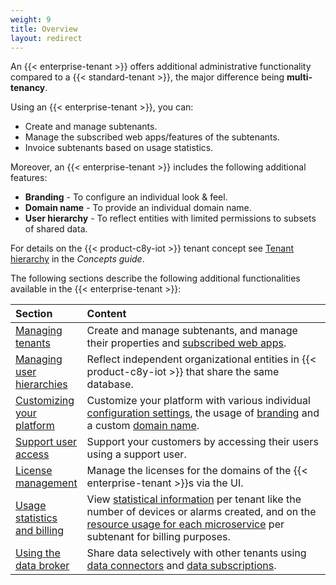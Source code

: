 ```yaml
---
weight: 9
title: Overview
layout: redirect
---
```


An {{< enterprise-tenant >}} offers additional administrative functionality compared to a {{< standard-tenant >}}, the major difference being **multi-tenancy**.

Using an {{< enterprise-tenant >}}, you can:

* Create and manage subtenants.
* Manage the subscribed web apps/features of the subtenants.
* Invoice subtenants based on usage statistics.

Moreover, an {{< enterprise-tenant >}} includes the following additional features:

* **Branding** -  To configure an individual look & feel.
* **Domain name** - To provide an individual domain name.
* **User hierarchy** - To reflect entities with limited permissions to subsets of shared data.

For details on the {{< product-c8y-iot >}} tenant concept see [Tenant hierarchy](/concepts/tenant-hierarchy) in the *Concepts guide*.

The following sections describe the following additional functionalities available in the {{< enterprise-tenant >}}:

<table>
<thead>
<colgroup>
   <col style="width: 20%;">
   <col style="width: 80%;">
</colgroup>
<tr>
<th align="left">Section</th>
<th align="left">Content</th>
</tr>
</thead>
<tbody>
<tr>
<td align="left"><a href="#managing-tenants">Managing tenants</a></td>
<td align="left">Create and manage subtenants, and manage their properties and <a href="#subscribe">subscribed web apps</a>.</td>
</tr>
<tr>
<td align="left"><a href="#user-hierarchies">Managing user hierarchies</a></td>
<td align="left">Reflect independent organizational entities in {{< product-c8y-iot >}} that share the same database.</td>
</tr>
<tr>
<td align="left"><a href="#customization">Customizing your platform</a></td>
<td align="left">Customize your platform with various individual <a href="#configuration">configuration settings</a>, the usage of <a href="#branding">branding</a> and a custom <a href="#domain-name">domain name</a>. </td>
</tr>
</tr>
<tr>
<td align="left"><a href="#support-user-access">Support user access</a></td>
<td align="left">Support your customers by accessing their users using a support user.</td>
</tr>
<tr>
<td align="left"><a href="#license-management">License management</a></td>
<td align="left">Manage the licenses for the domains of the {{< enterprise-tenant >}}s via the UI.</td>
</tr>
<tr>
<td align="left"><a href="#usage-and-billing">Usage statistics and billing</a></td>
<td align="left">View <a href="#usage-stats">statistical information</a> per tenant like the number of devices or alarms created, and on the <a href="#microservice-usage">resource usage for each microservice</a>  per subtenant for billing purposes. </td>
<tr>
<td align="left"><a href="#data-broker">Using the data broker</a></td>
<td align="left">Share data selectively with other tenants using <a href="#data-broker-connectors">data connectors</a> and <a href="#data-broker-subscriptions">data subscriptions</a>.</td>
</tr>
</tbody>
</table>

